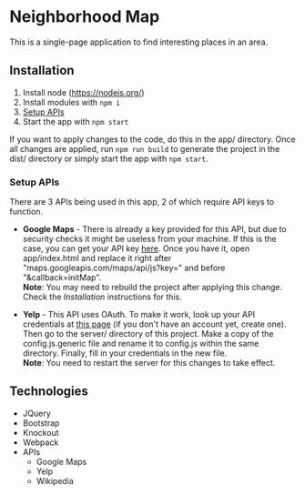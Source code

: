 # Neighborhood Map
This is a single-page application to find interesting places in an area.

## Installation
1. Install node (https://nodejs.org/)
2. Install modules with `npm i`
3. [Setup APIs](#setup-apis)
4. Start the app with `npm start`

If you want to apply changes to the code, do this in the app/ directory.
Once all changes are applied, run `npm run build` to generate the project
in the dist/ directory or simply start the app with `npm start`.

### Setup APIs
There are 3 APIs being used in this app, 2 of which require API keys to function.
- **Google Maps** - There is already a key provided for this API, but due to security checks it might be useless from your machine. If this is the case, you can get your API key [here](https://developers.google.com/maps/documentation/javascript/get-api-key). Once you have it, open app/index.html and replace it right after "maps.googleapis.com/maps/api/js?key=" and before "&callback=initMap".<br/> **Note**: You may need to rebuild the project after applying this change. Check the *Installation* instructions for this.

- **Yelp** - This API uses OAuth. To make it work, look up your API credentials at [this page](https://www.yelp.de/developers/v2/manage_api_keys) (if you don't have an account yet, create one). Then go to the server/ directory of this project. Make a copy of the config.js.generic file and rename it to config.js within the same directory. Finally, fill in your credentials in the new file. <br/>**Note**: You need to restart the server for this changes to take effect.

## Technologies
- JQuery
- Bootstrap
- Knockout
- Webpack
- APIs
  - Google Maps
  - Yelp
  - Wikipedia